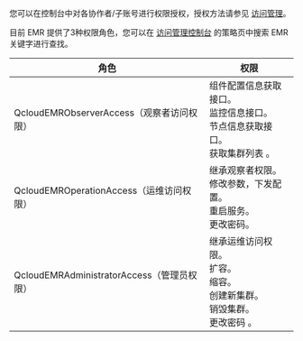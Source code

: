 您可以在控制台中对各协作者/子账号进行权限授权，授权方法请参见 [访问管理](https://intl.cloud.tencent.com/document/product/598/10602)。

目前 EMR 提供了3种权限角色，您可以在 [访问管理控制台](https://console.cloud.tencent.com/cam/overview) 的策略页中搜索 EMR 关键字进行查找。

| 角色 | 权限| 
|---------|---------|
| QcloudEMRObserverAccess（观察者访问权限）	| 组件配置信息获取接口。<br>监控信息接口。<br>节点信息获取接口。<br>获取集群列表 。|
| QcloudEMROperationAccess（运维访问权限）	| 继承观察者权限。<br> 修改参数，下发配置。<br>重启服务。<br>更改密码。 |
| QcloudEMRAdministratorAccess（管理员权限）| 继承运维访问权限。<br>扩容。<br>缩容。<br>创建新集群。<br>销毁集群。<br>更改密码 。|
